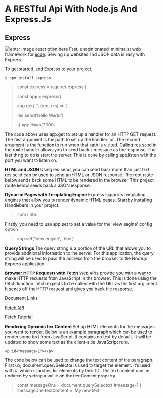 # A RESTful Api With Node.js And Express.Js

## Express
![enter image description here](https://i.cloudup.com/zfY6lL7eFa-3000x3000.png)
Fast, unopinionated, minimalist web framework for [node](http://nodejs.org/).
Serving up websites and JSON data is easy with Express.

To get started, add Express to your project. 

    $ npm install express

>  const  express  =  require('express')
> 
> const  app  =  express()
> 
> app.get('/',   (req,  res) => {
> 
>  res.send('Hello World')
> 
> })
> app.listen(3000)


The code above uses app.get to set up a handler for an HTTP GET request. The first argument is the path to set up the handler for. The second argument is the function to run when that path is visited. Calling res.send in the route handler allows you to send back a message as the response.  The last thing to do is start the server. This is done by calling app.listen with the port you want to listen on. 

**HTML and JSON**
 Using res.send, you can send back more than just text. res.send can be used to send an HTML or JSON response. The root route below sends back some HTML to be rendered in the browser. This project route below sends back a JSON response. 
 
  **Dynamic Pages with Templating Engine**
Express supports templating engines that allow you to render dynamic HTML pages. 
Start by installing Handlebars in your project. 

> npm i hbs

Firstly, you need to use app.set to set a value for the 'view engine' config option. 

> app.set('view engine', 'hbs')

**Query Strings** 
The query string is a portion of the URL that allows you to provide additional information to the server. For this application, the query string will be used to pass the address from the browser to the Node.js Express application. 

 **Browser HTTP Requests with Fetch** 
 Web APIs provide you with a way to make HTTP requests from JavaScript in the browser. This is done using the fetch function. fetch expects to be called with the URL as the first argument. It sends off the HTTP request and gives you back the response. 
 
 Document Links:
 
 [Fetch API](https://developer.mozilla.org/en-US/docs/Web/API/Fetch_API)
 
 [Fetch Tutorial](https://developers.google.com/web/updates/2015/03/introduction-to-fetch)

**Rendering Dynamic textContent**
Set up HTML elements for the messages you want to render. Below is an example paragraph which can be used to render some text from JavaScript. It contains no text by default. It will be updated to show some text as the client-side JavaScript runs. 

    <p id="message-1"></p>
  The code below can be used to change the text content of the paragraph. First up, document.querySelector is used to target the element. It’s used with #, which searches for elements by their ID. The text content can be updated by setting a value on the textContent property. 

  

> const messageOne = document.querySelector('#message-1')   
> messageOne.textContent = 'My new text'


 

